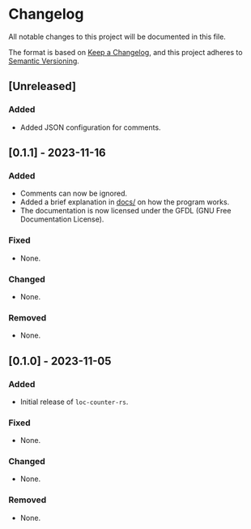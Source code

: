 # Changelog

All notable changes to this project will be documented in this file.

The format is based on [Keep a Changelog](https://keepachangelog.com/),
and this project adheres to [Semantic Versioning](https://semver.org/).

## \[Unreleased\]

### Added

  - Added JSON configuration for comments.

## \[0.1.1\] - 2023-11-16

### Added

  - Comments can now be ignored.
  - Added a brief explanation in [docs/](./docs/how-it-works.md) on how the program works. 
  - The documentation is now licensed under the GFDL (GNU Free Documentation License).

### Fixed

  - None.

### Changed

  - None.

### Removed

  - None.

## \[0.1.0\] - 2023-11-05

### Added

  - Initial release of `loc-counter-rs`.

### Fixed

  - None.

### Changed

  - None.

### Removed

  - None.
